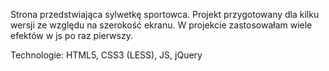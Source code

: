 Strona przedstwiająca sylwetkę sportowca. Projekt przygotowany dla kilku wersji ze względu na szerokość ekranu. W projekcie zastosowałam wiele efektów w js po raz pierwszy.

Technologie: HTML5, CSS3 (LESS), JS, jQuery
